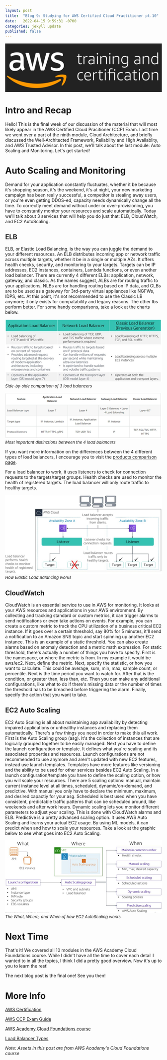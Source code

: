 ```yaml
---
layout: post
title:  "Blog 9: Studying for AWS Certified Cloud Practitioner pt.10"
date:   2022-04-15 9:59:31 -0700
categories: jekyll update
published: false
---
```

![AWS Training and Certification](/assets/aws-training-and-certification.jpg)
# **Intro and Recap**
Hello! This is the final week of our discussion of the material that will most likely appear in the AWS Certified Cloud Pracitioner (CCP) Exam. Last time we went over a part of the ninth module, Cloud Architecture, and briefly discussed the Well-Architected Framework, Reliability and High Availablity, and AWS Trusted Advisor.  In this post, we'll talk about the last module: Auto Scaling and Monitoring. Let's get started!

# **Auto Scaling and Monitoring** 
Demand for your application constantly fluctuates, whether it be because it's shopping season, it's the weekend, it's at night, your new marketing campaign has been really successful, a competitor is stealing away users, or you're even getting DDOS-ed, capacity needs dynamically change all the time. To correctly meet demand without under or over-provisioning, you have to constantly monitor your resources and scale automatically. Today we'll talk about 3 services that will help you do just that: ELB, CloudWatch, and EC2 AutoScaling. 

## **ELB** 
ELB, or Elastic Load Balancing, is the way you can juggle the demand to your different resources. An ELB distributes incoming app or network traffic across multiple targets, whether it be in a single or multiple AZs. It offers health checks, security, and monitoring to your targets. Targets can be IP addresses, EC2 instances, containers, Lambda functions, or even another load balancer. There are currently 4 different ELBs: application, network, gateway, and classic. As the names suggest, ALBs are for routing traffic to your applications, NLBs are for handling routing based on IP data, and GLBs are to be used as a gateway for 3rd-party virtual appliances like NGFWs, IDPS, etc. At this point, it's not recommended to use the Classic LB anymore; it only exists for compatability and legacy reasons. The other lbs perform better. For some handy comparisons, take a look at the charts below.

![Load Balancer Comparison Chart](/assets/aws-lb-chart.jpg)<br/><font size="2.75px"><em>Side-by-side comparison of 3 load balancers</em></font>

![Load Balancer Comparison Chart](/assets/aws-lb-comparison.jpg)<br/><font size="2.75px"><em>Most important distinctions between the 4 load balancers</em></font>

If you want more information on the differences between the 4 different types of load balancers, I encourage you to visit the [products comparison page](https://aws.amazon.com/elasticloadbalancing/features/).

For a load balancer to work, it uses listeners to check for connection requests to the targets/target groups. Health checks are used to monitor the health of registered targets. The load balancer will only route traffic to healthy targets. 

![Load Balancer Listener](/assets/aws-lb-listener.jpg)<br/><font size="2.75px"><em>How Elastic Load Balancing works</em></font>

## **CloudWatch**
CloudWatch is an essential service to use in AWS for monitoring. It looks at your AWS resources and applications in your AWS environment. By collecting and tracking standard or custom metrics, it can trigger alarms to send notifications or even take actions on events. For example, you can create a custom metric to track the CPU utilization of a business critical EC2 instance. If it goes over a certain threshold, say 80% for 5 minutes, it'll send a notification to an Amazon SNS topic and start spinning up another EC2 instance. This is an example of a static threshold. You can also create alarms based on anomaly detection and a metric math expression. For static threshold, there's actually a number of things you have to specify. First is the namespace, or where the metric is from. In my example it would be aws/ec2. Next, define the metric. Next, specify the statistic, or how you want to calculate. This could be average, sum, min, max, sample count, or percentile. Next is the time period you want to watch for. After that is the condition, or greater than, less than, etc. Then you can make any additional configurations, like what to do if there's missing data or the number of times the threshold has to be breached before triggering the alarm. Finally, specify the action that you want to take.

## **EC2 Auto Scaling**
EC2 Auto Scaling is all about maintaining app availability by detecting impaired applications or unhealthy instances and replacing them automatically. There's a few things you need in order to make this all work. First is the Auto Scaling group (asg). It's the collection of instances that are logically grouped together to be easily managed. Next you have to define the launch configuration or template. It defines what you're scaling and its associated properties and resources. Launch configurations are not recommended to use anymore and aren't updated with new EC2 features, instead use launch templates. Templates have more features like versioning and the ability to be used for other services besides EC2 Auto Scaling. In a launch configuration/template you have to define the scaling option, or how you will scale your resources. There are 5 scaling options: manual, maintain current instance level at all times, scheduled, dynamic/on-demand, and predictive. With manual you only have to declare the minimum, maximum, and desired capactiy for your asg. Scheduled is best used when you have consistent, predictable traffic patterns that can be scheduled around, like weekends and after work hours. Dynamic scaling lets you monitor different parameters to adjust your scaling. This is done with CloudWatch alarms and ELB. Predictive is a pretty advanced scaling option. It uses AWS Auto Scaling and learns your actual EC2 usage. By using ML models, it can predict when and how to scale your resources. Take a look at the graphic below to see what goes into EC2 Auto Scaling. 

![How EC2 AutoScaling Works](/assets/aws-ec2-autoscaling.jpg)<br/><font size="2.75px"><em>The What, Where, and When of how EC2 AutoScaling works</em></font>

# **Next Time**
That's it! We covered all 10 modules in the AWS Academy Cloud Foundations course. While I didn't have all the time to cover each detail I wanted to in all the topics, I think I did a pretty good overview. Now it's up to you to learn the rest! 

The next blog post is the final one! See you then!

# **More Info**
[AWS Certification](https://aws.amazon.com/certification/)

[AWS CCP Exam Guide](https://d1.awsstatic.com/training-and-certification/docs-cloud-practitioner/AWS-Certified-Cloud-Practitioner_Exam-Guide.pdf)

[AWS Academy Cloud Foundations course](https://aws.amazon.com/training/awsacademy/)

[Load Balancer Types](https://docs.aws.amazon.com/AmazonECS/latest/developerguide/load-balancer-types.html)

*Note: Assets in this post are from AWS Academy's Cloud Foundations course*